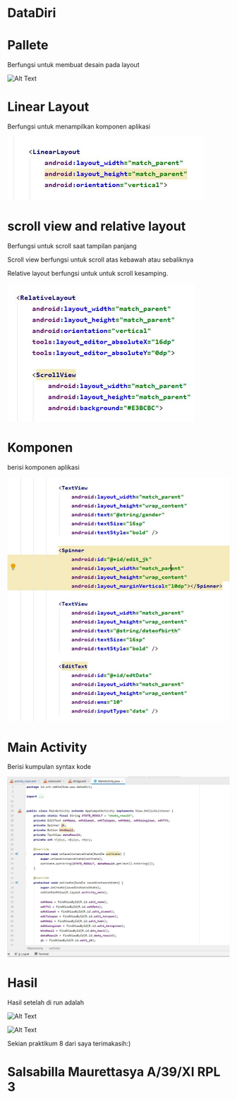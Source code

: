 # DataDiri

# Pallete

Berfungsi untuk membuat desain pada layout

![Alt Text](https://github.com/SalsabillaMA/Praktikum/blob/master/pallete2.JPG)

# Linear Layout

Berfungsi untuk menampilkan komponen aplikasi

![Alt Text](https://github.com/SalsabillaMA/Praktikum/blob/master/linear.JPG)

# scroll view and relative layout
Berfungsi untuk scroll saat tampilan panjang

 Scroll view berfungsi untuk scroll atas kebawah atau sebaliknya

Relative layout berfungsi untuk untuk scroll kesamping.


![Alt Text](https://github.com/SalsabillaMA/Praktikum/blob/master/scroll.JPG)
 
# Komponen

berisi komponen aplikasi

![Alt Text](https://github.com/SalsabillaMA/Praktikum/blob/master/komponen.JPG)


# Main Activity

Berisi kumpulan syntax kode

![Alt Text](https://github.com/SalsabillaMA/Praktikum/blob/master/main.JPG)


# Hasil
Hasil setelah di run adalah

![Alt Text](https://github.com/SalsabillaMA/Praktikum/blob/master/run2.JPG)

![Alt Text](https://github.com/SalsabillaMA/Praktikum/blob/master/run2.JPG)

Sekian praktikum 8 dari saya terimakasih:)

# Salsabilla Maurettasya A/39/XI RPL 3

